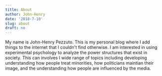 ```yaml
---
title: About
author: John-Henry
date: '2018-7-10'
slug: about
draft: no
---
```


My name is John-Henry Pezzuto. This is my personal blog where I add things to the internet that I couldn't find otherwise. I am interested in using experimental psychology to analyze the power structures that exist in society. This can involves I wide range of topics including developing understanding how people treat minorities, how politicians maintian their image, and the understanding how people are influenced by the media.